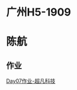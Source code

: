 
# 广州H5-1909 
# 陈航
## 作业

<p><a href="https://chenhangaa.github.io/%E9%99%88%E8%88%AADay07%E4%BD%9C%E4%B8%9A-%E8%B6%85%E5%87%A1%E7%A7%91%E6%8A%80/code/html/%E8%B6%85%E5%87%A1%E7%A7%91%E6%8A%80%E4%BD%9C%E4%B8%9A.html">Day07作业-超凡科技</a></p>
